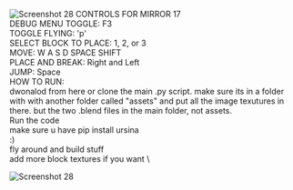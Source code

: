 ![Screenshot 28](https://github.com/zrebarchak/MirrorDAWg-2/blob/main/Screenshot_321.png)
CONTROLS FOR MIRROR 17 \
DEBUG MENU TOGGLE: F3 \
TOGGLE FLYING: 'p' \
SELECT BLOCK TO PLACE: 1, 2, or 3 \
MOVE: W A S D SPACE SHIFT \
PLACE AND BREAK: Right and Left \
JUMP: Space \
HOW TO RUN: \
dwonalod from here or clone the main .py script. make sure its in a folder with with another folder called "assets" and put all the image texutures in there. but the two .blend files in the main folder, not assets. \
Run the code \
make sure u have pip install ursina \
:) \
fly around and build stuff \
add more block textures if you want \

![Screenshot 28](https://github.com/zrebarchak/Mirror-Seventeen/blob/main/Screenshot_322.png)
